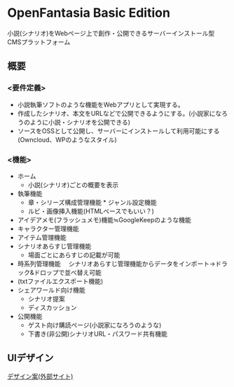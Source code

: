 # OpenFantasia Basic Edition
小説(シナリオ)をWebページ上で創作・公開できるサーバーインストール型CMSプラットフォーム

## 概要


### <要件定義>
- 小説執筆ソフトのような機能をWebアプリとして実現する。
- 作成したシナリオ、本文をURLなどで公開できるようにする。(小説家になろうのように小説・シナリオを公開できる)
- ソースをOSSとして公開し、サーバーにインストールして利用可能にする(Owncloud、WPのようなスタイル)

### <機能>
- ホーム
    - 小説(シナリオ)ごとの概要を表示
- 執筆機能
    - 章・シリーズ構成管理機能 * ジャンル設定機能
    - ルビ・画像挿入機能(HTMLベースでもいい？)
- アイデアメモ(フラッシュメモ)機能≒GoogleKeepのような機能
- キャラクター管理機能
- アイテム管理機能
- シナリオあらすじ管理機能
    - 場面ごとにあらすじの記載が可能
- 時系列管理機能
　シナリオあらすじ管理機能からデータをインポート->ドラック&ドロップで並べ替え可能
- (txtファイルエクスポート機能)
- シェアワールド向け機能
    - シナリオ提案
    - ディスカッション
- 公開機能
    - ゲスト向け購読ページ(小説家になろうのような)
    - 下書き(非公開)シナリオURL・パスワード共有機能

## UIデザイン
[デザイン案(外部サイト)](https://cacoo.com/diagrams/q6ldwevkH4O1hSKt#37479)

